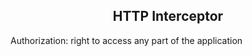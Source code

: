 <h2 align='center'>HTTP Interceptor</h2>

Authorization: right to access any part of the application
